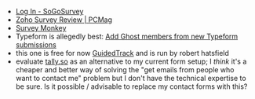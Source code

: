 * [Log In - SoGoSurvey](https://www.sogosurvey.com/zHome/home.aspx)
* [Zoho Survey Review | PCMag](https://www.pcmag.com/reviews/zoho-survey)
* [Survey Monkey](https://www.surveymonkey.com/analyze/browse/O4OLsktQ4Xsg_2BuXMQIj6RvbXNSynDBSHpoGcxmZDG4A_3D)
* Typeform is allegedly best: [Add Ghost members from new Typeform submissions](https://zapier.com/apps/ghost/integrations/typeform/359407/add-ghost-members-from-new-typeform-submissions)
* this one is free for now [GuidedTrack](https://www.guidedtrack.com/) and is run by robert hatsfield 
* evaluate [tally.so](https://tally.so/) as an alternative to my current form setup; I _think_ it's a cheaper and better way of solving the "get emails from people who want to contact me" problem but I don't have the technical expertise to be sure. Is it possible / advisable to replace my contact forms with this? 